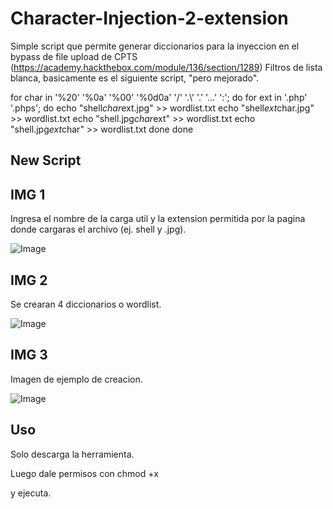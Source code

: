 # Character-Injection-2-extension

Simple script que permite generar diccionarios para la inyeccion en el bypass de file upload de CPTS (https://academy.hackthebox.com/module/136/section/1289) Filtros de lista blanca, basicamente es el siguiente script, "pero mejorado".

for char in '%20' '%0a' '%00' '%0d0a' '/' '.\\' '.' '…' ':'; do
    for ext in '.php' '.phps'; do
        echo "shell$char$ext.jpg" >> wordlist.txt
        echo "shell$ext$char.jpg" >> wordlist.txt
        echo "shell.jpg$char$ext" >> wordlist.txt
        echo "shell.jpg$ext$char" >> wordlist.txt
    done
done

## New Script

## IMG 1

Ingresa el nombre de la carga util y la extension permitida por la pagina donde cargaras el archivo (ej. shell y .jpg).

![Image](https://github.com/user-attachments/assets/6a20b497-4376-48d6-8098-01127ec288ba)

## IMG 2

Se crearan 4 diccionarios o wordlist.

![Image](https://github.com/user-attachments/assets/b6f50a57-28a5-4407-980e-22c6c51df185)

## IMG 3

Imagen de ejemplo de creacion.

![Image](https://github.com/user-attachments/assets/3f280d48-6031-4721-8eff-30b57e4b9fc1)

## Uso

Solo descarga la herramienta.

Luego dale permisos con chmod +x

y ejecuta.

